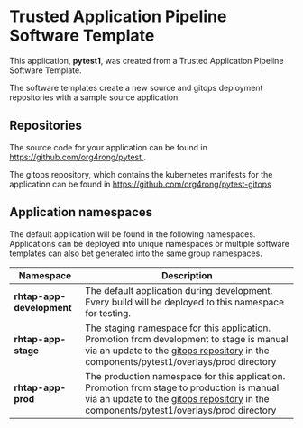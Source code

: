 # Trusted Application Pipeline Software Template

This application, **pytest1**, was created from a Trusted Application Pipeline Software Template.

The software templates create a new source and gitops deployment repositories with a sample source application. 

## Repositories

The source code for your application can be found in [https://github.com/org4rong/pytest ](https://github.com/org4rong/pytest ).
 
The gitops repository, which contains the kubernetes manifests for the application can be found in 
[https://github.com/org4rong/pytest-gitops ](https://github.com/org4rong/pytest-gitops ) 

## Application namespaces 

The default application will be found in the following namespaces. Applications can be deployed into unique namespaces or multiple software templates can also bet generated into the same group namespaces.  

|  Namespace   |  Description   |  
| -------- | -------- |   
| **rhtap-app-development** | The default application during development. Every build will be deployed to this namespace for testing. | 
| **rhtap-app-stage** | The staging namespace for this application. Promotion from development to stage is manual via an update to the [gitops repository](https://github.com/org4rong/pytest-gitops ) in the components/pytest1/overlays/prod directory |  
| **rhtap-app-prod** | The production namespace for this application. Promotion from stage to production is manual via an update to the [gitops repository](https://github.com/org4rong/pytest-gitops ) in the components/pytest1/overlays/prod directory | 